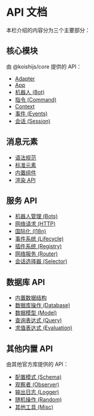 # API 文档

本栏介绍的内容分为三个主要部分：

## 核心模块

由 @koishijs/core 提供的 API：

- [Adapter](./core/adapter.md)
- [App](./core/app.md)
- [机器人 (Bot)](./core/bot.md)
- [指令 (Command)](./core/command.md)
- [Context](./core/context.md)
- [事件 (Events)](./core/events.md)
- [会话 (Session)](./core/session.md)

## 消息元素

- [语法规范](./message/syntax.md)
- [标准元素](./message/elements.md)
- [内置组件](./message/components.md)
- [渲染 API](./message/api.md)

## 服务 API

- [机器人管理 (Bots)](./service/bots.md)
- [网络请求 (HTTP)](./service/http.md)
- [国际化 (I18n)](./service/i18n.md)
- [事件系统 (Lifecycle)](./service/lifecycle.md)
- [插件系统 (Registry)](./service/registry.md)
- [网络服务 (Router)](./service/router.md)
- [会话选择器 (Selector)](./service/selector.md)

## 数据库 API

- [内置数据结构](./database/built-in.md)
- [数据库操作 (Database)](./database/database.md)
- [数据模型 (Model)](./database/model.md)
- [查询表达式 (Query)](./database/query.md)
- [求值表达式 (Evaluation)](./database/evaluation.md)

## 其他内置 API

由其他官方库提供的 API：

- [配置模式 (Schema)](./utils/schema.md)
- [观察者 (Observer)](./utils/observer.md)
- [输出日志 (Logger)](./utils/logger.md)
- [随机操作 (Random)](./utils/random.md)
- [其他工具 (Misc)](./utils/misc.md)
